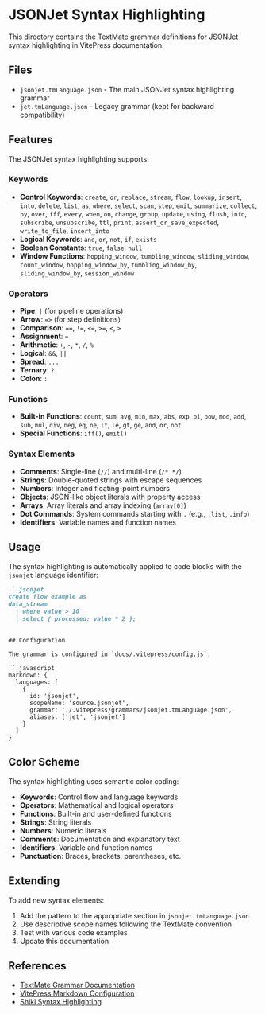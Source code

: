 # JSONJet Syntax Highlighting

This directory contains the TextMate grammar definitions for JSONJet syntax highlighting in VitePress documentation.

## Files

- `jsonjet.tmLanguage.json` - The main JSONJet syntax highlighting grammar
- `jet.tmLanguage.json` - Legacy grammar (kept for backward compatibility)

## Features

The JSONJet syntax highlighting supports:

### Keywords
- **Control Keywords**: `create`, `or`, `replace`, `stream`, `flow`, `lookup`, `insert`, `into`, `delete`, `list`, `as`, `where`, `select`, `scan`, `step`, `emit`, `summarize`, `collect`, `by`, `over`, `iff`, `every`, `when`, `on`, `change`, `group`, `update`, `using`, `flush`, `info`, `subscribe`, `unsubscribe`, `ttl`, `print`, `assert_or_save_expected`, `write_to_file`, `insert_into`
- **Logical Keywords**: `and`, `or`, `not`, `if`, `exists`
- **Boolean Constants**: `true`, `false`, `null`
- **Window Functions**: `hopping_window`, `tumbling_window`, `sliding_window`, `count_window`, `hopping_window_by`, `tumbling_window_by`, `sliding_window_by`, `session_window`

### Operators
- **Pipe**: `|` (for pipeline operations)
- **Arrow**: `=>` (for step definitions)
- **Comparison**: `==`, `!=`, `<=`, `>=`, `<`, `>`
- **Assignment**: `=`
- **Arithmetic**: `+`, `-`, `*`, `/`, `%`
- **Logical**: `&&`, `||`
- **Spread**: `...`
- **Ternary**: `?`
- **Colon**: `:`

### Functions
- **Built-in Functions**: `count`, `sum`, `avg`, `min`, `max`, `abs`, `exp`, `pi`, `pow`, `mod`, `add`, `sub`, `mul`, `div`, `neg`, `eq`, `ne`, `lt`, `le`, `gt`, `ge`, `and`, `or`, `not`
- **Special Functions**: `iff()`, `emit()`

### Syntax Elements
- **Comments**: Single-line (`//`) and multi-line (`/* */`)
- **Strings**: Double-quoted strings with escape sequences
- **Numbers**: Integer and floating-point numbers
- **Objects**: JSON-like object literals with property access
- **Arrays**: Array literals and array indexing (`array[0]`)
- **Dot Commands**: System commands starting with `.` (e.g., `.list`, `.info`)
- **Identifiers**: Variable names and function names

## Usage

The syntax highlighting is automatically applied to code blocks with the `jsonjet` language identifier:

```markdown
```jsonjet
create flow example as
data_stream 
  | where value > 10
  | select { processed: value * 2 };
```
```

## Configuration

The grammar is configured in `docs/.vitepress/config.js`:

```javascript
markdown: {
  languages: [
    {
      id: 'jsonjet',
      scopeName: 'source.jsonjet',
      grammar: './.vitepress/grammars/jsonjet.tmLanguage.json',
      aliases: ['jet', 'jsonjet']
    }
  ]
}
```

## Color Scheme

The syntax highlighting uses semantic color coding:

- **Keywords**: Control flow and language keywords
- **Operators**: Mathematical and logical operators
- **Functions**: Built-in and user-defined functions
- **Strings**: String literals
- **Numbers**: Numeric literals
- **Comments**: Documentation and explanatory text
- **Identifiers**: Variable and function names
- **Punctuation**: Braces, brackets, parentheses, etc.

## Extending

To add new syntax elements:

1. Add the pattern to the appropriate section in `jsonjet.tmLanguage.json`
2. Use descriptive scope names following the TextMate convention
3. Test with various code examples
4. Update this documentation

## References

- [TextMate Grammar Documentation](https://macromates.com/manual/en/language_grammars)
- [VitePress Markdown Configuration](https://vitepress.dev/reference/site-config#markdown)
- [Shiki Syntax Highlighting](https://shiki.matsu.io/) 